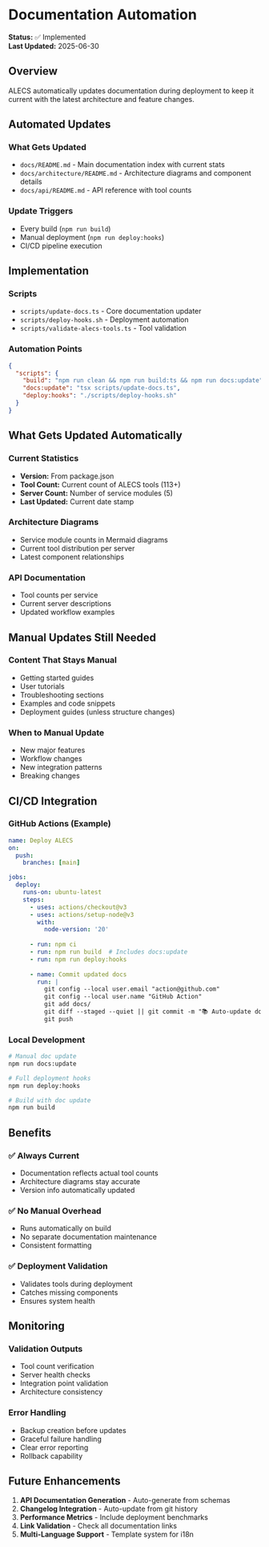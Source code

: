 # Documentation Automation

**Status:** ✅ Implemented  
**Last Updated:** 2025-06-30

## Overview

ALECS automatically updates documentation during deployment to keep it current with the latest architecture and feature changes.

## Automated Updates

### What Gets Updated
- `docs/README.md` - Main documentation index with current stats
- `docs/architecture/README.md` - Architecture diagrams and component details  
- `docs/api/README.md` - API reference with tool counts

### Update Triggers
- Every build (`npm run build`)
- Manual deployment (`npm run deploy:hooks`)
- CI/CD pipeline execution

## Implementation

### Scripts
- `scripts/update-docs.ts` - Core documentation updater
- `scripts/deploy-hooks.sh` - Deployment automation
- `scripts/validate-alecs-tools.ts` - Tool validation

### Automation Points
```json
{
  "scripts": {
    "build": "npm run clean && npm run build:ts && npm run docs:update",
    "docs:update": "tsx scripts/update-docs.ts",
    "deploy:hooks": "./scripts/deploy-hooks.sh"
  }
}
```

## What Gets Updated Automatically

### Current Statistics
- **Version:** From package.json
- **Tool Count:** Current count of ALECS tools (113+)
- **Server Count:** Number of service modules (5)
- **Last Updated:** Current date stamp

### Architecture Diagrams
- Service module counts in Mermaid diagrams
- Current tool distribution per server
- Latest component relationships

### API Documentation
- Tool counts per service
- Current server descriptions
- Updated workflow examples

## Manual Updates Still Needed

### Content That Stays Manual
- Getting started guides
- User tutorials
- Troubleshooting sections
- Examples and code snippets
- Deployment guides (unless structure changes)

### When to Manual Update
- New major features
- Workflow changes
- New integration patterns
- Breaking changes

## CI/CD Integration

### GitHub Actions (Example)
```yaml
name: Deploy ALECS
on:
  push:
    branches: [main]

jobs:
  deploy:
    runs-on: ubuntu-latest
    steps:
      - uses: actions/checkout@v3
      - uses: actions/setup-node@v3
        with:
          node-version: '20'
      
      - run: npm ci
      - run: npm run build  # Includes docs:update
      - run: npm run deploy:hooks
      
      - name: Commit updated docs
        run: |
          git config --local user.email "action@github.com"
          git config --local user.name "GitHub Action"
          git add docs/
          git diff --staged --quiet || git commit -m "📚 Auto-update documentation"
          git push
```

### Local Development
```bash
# Manual doc update
npm run docs:update

# Full deployment hooks
npm run deploy:hooks

# Build with doc update
npm run build
```

## Benefits

### ✅ Always Current
- Documentation reflects actual tool counts
- Architecture diagrams stay accurate
- Version info automatically updated

### ✅ No Manual Overhead
- Runs automatically on build
- No separate documentation maintenance
- Consistent formatting

### ✅ Deployment Validation
- Validates tools during deployment
- Catches missing components
- Ensures system health

## Monitoring

### Validation Outputs
- Tool count verification
- Server health checks
- Integration point validation
- Architecture consistency

### Error Handling
- Backup creation before updates
- Graceful failure handling
- Clear error reporting
- Rollback capability

## Future Enhancements

1. **API Documentation Generation** - Auto-generate from schemas
2. **Changelog Integration** - Auto-update from git history
3. **Performance Metrics** - Include deployment benchmarks
4. **Link Validation** - Check all documentation links
5. **Multi-Language Support** - Template system for i18n